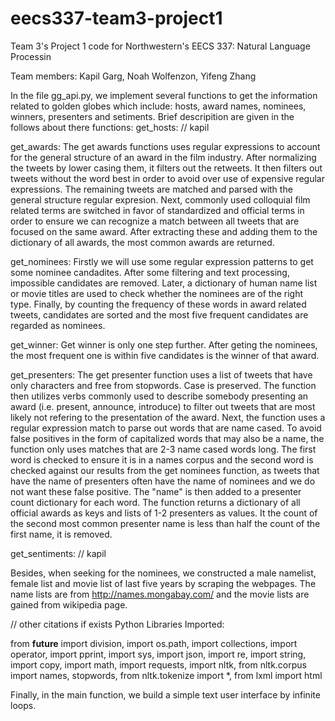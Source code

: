 # eecs337-team3-project1
Team 3's Project 1 code for Northwestern's EECS 337: Natural Language Processin

Team members: Kapil Garg, Noah Wolfenzon, Yifeng Zhang

In the file gg_api.py, we implement several functions to get the information related to golden globes which include: hosts, award names, nominees, winners, presenters and setiments. Brief descripition are given in the follows about there functions:
get_hosts: 
// kapil

get_awards:
The get awards functions uses regular expressions to account for the general structure of an award in the film industry. After
normalizing the tweets by lower casing them, it filters out the retweets. It then filters out tweets without the word best in order to
avoid over use of expensive regular expressions. The remaining tweets are matched and parsed with the general structure regular
expresion. Next, commonly used colloquial film related terms are switched in favor of standardized and official terms in order to ensure
we can recognize a match between all tweets that are focused on the same award. After extracting these and adding them to the dictionary of all awards, the most common awards are returned.

get_nominees:
Firstly we will use some regular expression patterns to get some nominee candadites. After some filtering and text processing, impossible candidates are removed. Later, a dictionary of human name list or movie titles are used to check whether the nominees are of the right type. Finally, by counting the frequency of these words in award related tweets, candidates are sorted and the most five frequent candidates are regarded as nominees.

get_winner:
Get winner is only one step further. After geting the nominees, the most frequent one is within five candidates is the winner of that award.

get_presenters:
The get presenter function uses a list of tweets that have only characters and free from stopwords. Case is preserved. The function then
utilizes verbs commonly used to describe somebody presenting an award (i.e. present, announce, introduce) to filter out tweets that are
most likely not refering to the presentation of the award. Next, the function uses a regular expression match to parse out words that are
name cased. To avoid false positives in the form of capitalized words that may also be a name, the function only uses matches that are
2-3 name cased words long. The first word is checked to ensure it is in a names corpus and the second word is checked against our results
from the get nominees function, as tweets that have the name of presenters often have the name of nominees and we do not want these false
positive. The "name" is then added to a presenter count dictionary for each word. The function returns a dictionary of all official
awards as keys and lists of 1-2 presenters as values. It the count of the second most common presenter name is less than half the count
of the first name, it is removed.

get_sentiments:
// kapil

Besides, when seeking for the nominees, we constructed a male namelist, female list and movie list of last five years by scraping the webpages. The name lists are from http://names.mongabay.com/ and the movie lists are gained from wikipedia page.

// other citations if exists
Python Libraries Imported:

from __future__ import division, 
import os.path, 
import collections, 
import operator, 
import pprint, 
import sys, 
import json, 
import re, 
import string, 
import copy, 
import math, 
import requests, 
import nltk, 
from nltk.corpus import names, stopwords, 
from nltk.tokenize import *, 
from lxml import html

Finally, in the main function, we build a simple text user interface by infinite loops.








